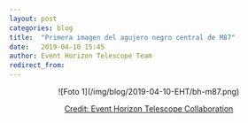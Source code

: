 ```yaml
---
layout: post
categories: blog
title:  "Primera imagen del agujero negro central de M87"
date:   2019-04-10 15:45
author: Event Horizon Telescope Team
redirect_from:
---
```

<center>![Foto 1](/img/blog/2019-04-10-EHT/bh-m87.png)</center>
<p style="text-align: center"><a href="https://eventhorizontelescope.org/">Credit: Event Horizon Telescope Collaboration</a>
